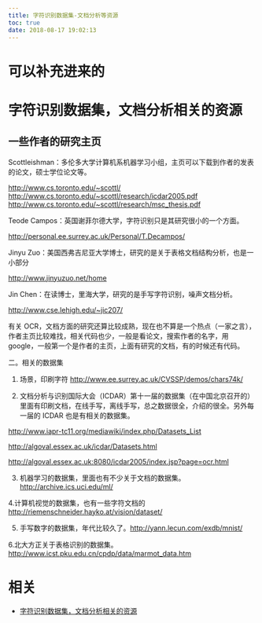 ```yaml
---
title: 字符识别数据集-文档分析等资源
toc: true
date: 2018-08-17 19:02:13
---
```


# 可以补充进来的


# 字符识别数据集，文档分析相关的资源


## 一些作者的研究主页


Scottleishman：多伦多大学计算机系机器学习小组，主页可以下载到作者的发表的论文，硕士学位论文等。

http://www.cs.toronto.edu/~scottl/
http://www.cs.toronto.edu/~scottl/research/icdar2005.pdf
http://www.cs.toronto.edu/~scottl/research/msc_thesis.pdf


Teode Campos：英国谢菲尔德大学，字符识别只是其研究很小的一个方面。

http://personal.ee.surrey.ac.uk/Personal/T.Decampos/


Jinyu Zuo：美国西弗吉尼亚大学博士，研究的是关于表格文档结构分析，也是一小部分

http://www.jinyuzuo.net/home


Jin Chen：在读博士，里海大学，研究的是手写字符识别，噪声文档分析。

http://www.cse.lehigh.edu/~jic207/



有关 OCR，文档方面的研究还算比较成熟，现在也不算是一个热点（一家之言），作者主页比较难找，相关代码也少，一般是看论文，搜索作者的名字，用 google，一般第一个是作者的主页，上面有研究的文档，有的时候还有代码。

二。相关的数据集

1. 场景，印刷字符 http://www.ee.surrey.ac.uk/CVSSP/demos/chars74k/

2. 文档分析与识别国际大会（ICDAR）第十一届的数据集（在中国北京召开的）里面有印刷文档，在线手写，离线手写，总之数据很全，介绍的很全。另外每一届的 ICDAR 也是有相关的数据集。

http://www.iapr-tc11.org/mediawiki/index.php/Datasets_List

http://algoval.essex.ac.uk/icdar/Datasets.html

http://algoval.essex.ac.uk:8080/icdar2005/index.jsp?page=ocr.html

3. 机器学习的数据集，里面也有不少关于文档的数据集。http://archive.ics.uci.edu/ml/

4.计算机视觉的数据集，也有一些字符文档的 http://riemenschneider.hayko.at/vision/dataset/

5. 手写数字的数据集，年代比较久了。http://yann.lecun.com/exdb/mnist/

6.北大方正关于表格识别的数据集。http://www.icst.pku.edu.cn/cpdp/data/marmot_data.htm



# 相关

- [字符识别数据集，文档分析相关的资源](https://blog.csdn.net/H2008066215019910120/article/details/17126757)
